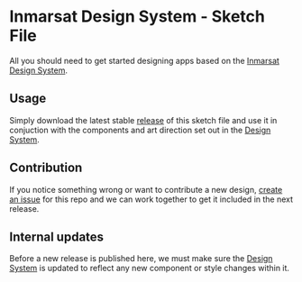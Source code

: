 # Inmarsat Design System - Sketch File

All you should need to get started designing apps based on the [Inmarsat Design System](https://design.inmarsat.com/).

## Usage

Simply download the latest stable [release](https://github.com/Inmarsat-Design/inmarsat-sketch-file/releases) of this sketch file and use it in conjuction with the components and art direction set out in the [Design System](https://design.inmarsat.com/).

## Contribution

If you notice something wrong or want to contribute a new design, [create an issue](https://help.github.com/articles/creating-an-issue/) for this repo and we can work together to get it included in the next release.

## Internal updates

Before a new release is published here, we must make sure the [Design System](https://design.inmarsat.com/) is updated to reflect any new component or style changes within it.
